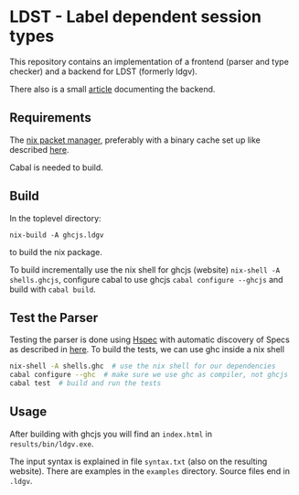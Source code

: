 # LDST - Label dependent session types

This repository contains an implementation of a frontend (parser and
type checker) and a backend for LDST (formerly ldgv).

There also is a small [article](article.md) documenting the backend.

## Requirements

The [nix packet manager](https://nixos.org/nix/), preferably with a binary cache set up
like described [here](https://github.com/obsidiansystems/obelisk/blob/master/README.md).

Cabal is needed to build.

## Build

In the toplevel directory:

`nix-build -A ghcjs.ldgv`

to build the nix package.

To build incrementally use the nix shell for ghcjs (website) `nix-shell -A shells.ghcjs`,
configure cabal to use ghcjs `cabal configure --ghcjs` and build with `cabal build`. 

## Test the Parser
Testing the parser is done using [Hspec](https://hspec.github.io/) with automatic discovery of Specs as described in [here](https://hspec.github.io/hspec-discover.html).
To build the tests, we can use ghc inside a nix shell

```bash
nix-shell -A shells.ghc  # use the nix shell for our dependencies
cabal configure --ghc  # make sure we use ghc as compiler, not ghcjs
cabal test  # build and run the tests
```

## Usage

After building with ghcjs you will find an `index.html` in `results/bin/ldgv.exe`.

The input syntax is explained in file `syntax.txt` (also on the resulting website).
There are examples in the `examples` directory. Source files end in `.ldgv`. 

